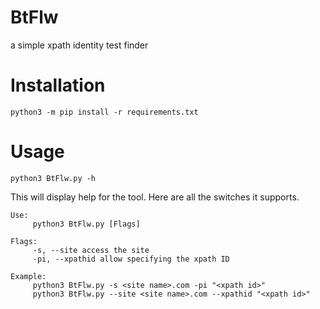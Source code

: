 # BtFlw

a simple xpath identity test finder

# Installation

```
python3 -m pip install -r requirements.txt
```

# Usage

```
python3 BtFlw.py -h
```

This will display help for the tool. Here are all the switches it supports.
```
Use:
     python3 BtFlw.py [Flags]

Flags:
     -s, --site access the site
     -pi, --xpathid allow specifying the xpath ID

Example:
     python3 BtFlw.py -s <site name>.com -pi "<xpath id>"
     python3 BtFlw.py --site <site name>.com --xpathid "<xpath id>"
```
